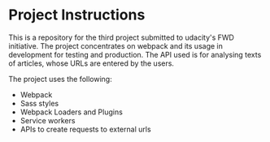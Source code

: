 # Project Instructions

This is a repository for the third project submitted to udacity's FWD initiative. The project concentrates on webpack and its usage in development for testing and production. The API used is for analysing texts of articles, whose URLs are entered by the users.

The project uses the following:
- Webpack
- Sass styles
- Webpack Loaders and Plugins
- Service workers
- APIs to create requests to external urls

